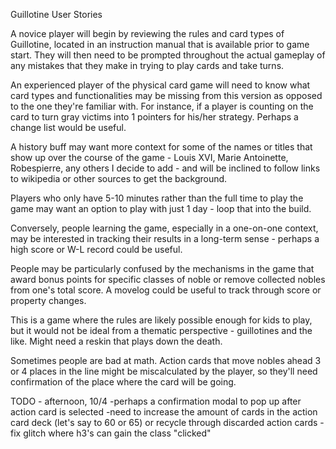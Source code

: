 Guillotine User Stories

A novice player will begin by reviewing the rules and card types of Guillotine, located in an instruction manual that is available prior to game start. They will then need to be prompted throughout the actual gameplay of any mistakes that they make in trying to play cards and take turns.

An experienced player of the physical card game will need to know what card types and functionalities may be missing from this version as opposed to the one they're familiar with. For instance, if a player is counting on the card to turn gray victims into 1 pointers for his/her strategy. Perhaps a change list would be useful.

A history buff may want more context for some of the names or titles that show up over the course of the game - Louis XVI, Marie Antoinette, Robespierre, any others I decide to add - and will be inclined to follow links to wikipedia or other sources to get the background.

Players who only have 5-10 minutes rather than the full time to play the game may want an option to play with just 1 day - loop that into the build.

Conversely, people learning the game, especially in a one-on-one context, may be interested in tracking their results in a long-term sense - perhaps a high score or W-L record could be useful.

People may be particularly confused by the mechanisms in the game that award bonus points for specific classes of noble or remove collected nobles from one's total score. A movelog could be useful to track through score or property changes.

This is a game where the rules are likely possible enough for kids to play, but it would not be ideal from a thematic perspective - guillotines and the like. Might need a reskin that plays down the death.

Sometimes people are bad at math. Action cards that move nobles ahead 3 or 4 places in the line might be miscalculated by the player, so they'll need confirmation of the place where the card will be going.

TODO - afternoon, 10/4
-perhaps a confirmation modal to pop up after action card is selected
-need to increase the amount of cards in the action card deck (let's say to 60 or 65) or recycle through discarded action cards
-fix glitch where h3's can gain the class "clicked"
